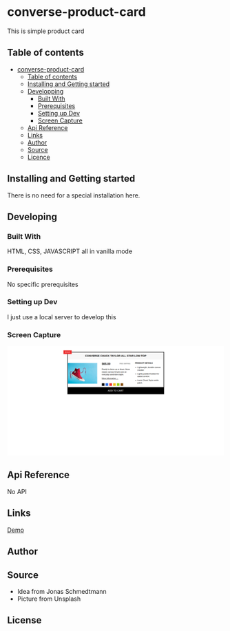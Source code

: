 # converse-product-card

This is simple product card

## Table of contents

- [converse-product-card](#converse-product-card)
  - [Table of contents](#table-of-contents)
  - [Installing and Getting started](#installing-and-getting-started)
  - [Developping](#developing)
    - [Built With](#built-with)
    - [Prerequisites](#prerequisites)
    - [Setting up Dev](#setting-up-dev)
    - [Screen Capture](#screen-capture)
  - [Api Reference](#api-reference)
  - [Links](#links)
  - [Author](#author)
  - [Source](#source)
  - [Licence](#license)

## Installing and Getting started

There is no need for a special installation here.

## Developing

### Built With

HTML, CSS, JAVASCRIPT all in vanilla mode

### Prerequisites

No specific prerequisites

### Setting up Dev

I just use a local server to develop this

### Screen Capture
![Screen Capture](https://github.com/kevinbdx35/converse-product-card/blob/main/screen-capture.png?raw=true)

## Api Reference

No API

## Links

[Demo](https://kevinbdx35.github.io/converse-product-card/)

## Author

## Source

- Idea from Jonas Schmedtmann
- Picture from Unsplash


## License

